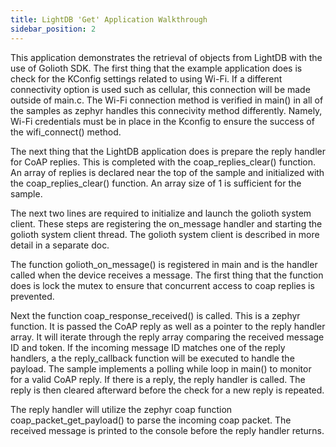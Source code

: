 ```yaml
---
title: LightDB 'Get' Application Walkthrough
sidebar_position: 2
---
```

This application demonstrates the retrieval of objects from LightDB with the use of Golioth SDK. The first thing that the example application does is check for the KConfig settings related to using Wi-Fi.  If a different connectivity option is used such as cellular, this connection will be made outside of main.c.  The Wi-Fi connection method is verified in main() in all of the samples as zephyr handles this connecivity method differently. Namely, Wi-Fi credentials must be in place in the Kconfig to ensure the success of the wifi_connect() method.

The next thing that the LightDB application does is prepare the reply handler for CoAP replies.  This is completed with the coap_replies_clear() function.  An array of replies is declared near the top of the sample and initialized with the coap_replies_clear() function. An array size of 1 is sufficient for the sample.

The next two lines are required to initialize and launch the golioth system client.  These steps are registering the on_message handler and starting the golioth system client thread.  The golioth system client is described in more detail in a separate doc.

The function golioth_on_message() is registered in main and is the handler called when the device receives a message.  The first thing that the function does is lock the mutex to ensure that concurrent access to coap replies is prevented.

Next the function coap_response_received() is called. This is a zephyr function. It is passed the CoAP reply as well as a pointer to the reply handler array.  It will iterate through the reply array comparing the received message ID and token.  If the incoming message ID matches one of the reply handlers, a the reply_callback function will be executed to handle the payload. The sample implements a polling while loop in main() to monitor for a valid CoAP reply. If there is a reply, the reply handler is called.  The reply is then cleared afterward before the check for a new reply is repeated.

The reply handler will utilize the zephyr coap function coap_packet_get_payload() to parse the incoming coap packet. The received message is printed to the console before the reply handler returns.


